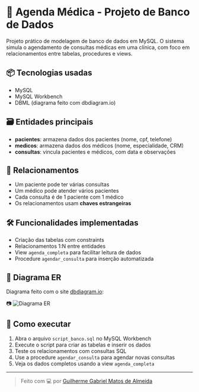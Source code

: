 # 🏥 Agenda Médica - Projeto de Banco de Dados

Projeto prático de modelagem de banco de dados em MySQL. O sistema simula o agendamento de consultas médicas em uma clínica, com foco em relacionamentos entre tabelas, procedures e views.

## 📦 Tecnologias usadas

- MySQL
- MySQL Workbench
- DBML (diagrama feito com dbdiagram.io)

## 🗃️ Entidades principais

- **pacientes**: armazena dados dos pacientes (nome, cpf, telefone)
- **medicos**: armazena dados dos médicos (nome, especialidade, CRM)
- **consultas**: vincula pacientes e médicos, com data e observações

## 🔁 Relacionamentos

- Um paciente pode ter várias consultas
- Um médico pode atender vários pacientes
- Cada consulta é de 1 paciente com 1 médico
- Os relacionamentos usam **chaves estrangeiras**

## 🛠️ Funcionalidades implementadas

- Criação das tabelas com constraints
- Relacionamentos 1:N entre entidades
- View `agenda_completa` para facilitar leitura de dados
- Procedure `agendar_consulta` para inserção automatizada

## 📐 Diagrama ER

Diagrama feito com o site [dbdiagram.io](https://dbdiagram.io):

📷 ![Diagrama ER](./assets/diagrama_agenda_medica.png)

## 🚀 Como executar

1. Abra o arquivo `script_banco.sql` no MySQL Workbench
2. Execute o script para criar as tabelas e inserir os dados
3. Teste os relacionamentos com consultas SQL
4. Use a procedure `agendar_consulta` para agendar novas consultas
5. Veja os dados completos usando a view `agenda_completa`

---

> Feito com 💻 por [Guilherme Gabriel Matos de Almeida](https://www.linkedin.com/in/guilherme-almeiida/)

